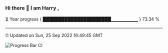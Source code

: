 ### Hi there 👋 I am Harry , 

⏳ Year progress { ██████████████████████▁▁▁▁▁▁▁▁ } 73.34 %

---

⏰ Updated on Sun, 25 Sep 2022 16:49:45 GMT

![Progress Bar CI](https://github.com/duykhang68/duykhang68/workflows/Progress%20Bar%20CI/badge.svg)
